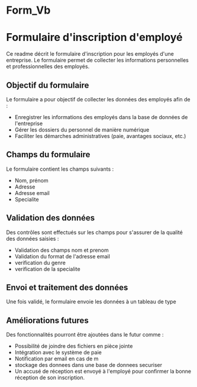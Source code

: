 # Form_Vb


# Formulaire d'inscription d'employé

Ce readme décrit le formulaire d'inscription pour les employés d'une entreprise. Le formulaire permet de collecter les informations personnelles et professionnelles des employés.

## Objectif du formulaire

Le formulaire a pour objectif de collecter les données des employés afin de :

- Enregistrer les informations des employés dans la base de données de l'entreprise
- Gérer les dossiers du personnel de manière numérique 
- Faciliter les démarches administratives (paie, avantages sociaux, etc.)

## Champs du formulaire

Le formulaire contient les champs suivants :

- Nom, prénom
- Adresse
- Adresse email
- Specialite

## Validation des données

Des contrôles sont effectués sur les champs pour s'assurer de la qualité des données saisies :

- Validation des champs nom et prenom
- Validation du format de l'adresse email
- verification du genre
- verification de la specialite

## Envoi et traitement des données 

Une fois validé, le formulaire envoie les données à un tableau de type



## Améliorations futures

Des fonctionnalités pourront être ajoutées dans le futur comme :

- Possibilité de joindre des fichiers en pièce jointe
- Intégration avec le système de paie
- Notification par email en cas de m
- stockage des donnees dans une base de donnees securiser
- Un accusé de réception est envoyé à l'employé pour confirmer la bonne réception de son inscription.